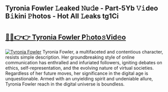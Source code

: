 ## Tyronia Fowler 𝙻eaked 𝙽u𝚍e - Part-5Yb 𝚅𝚒deo B𝚒kini 𝙿hotos - Hot All 𝙻eaks tg1Ci

# <h2><a href="http://ld6n6q.urlbe.top/?page=Tyronia+Fowler">🔗🔗👉👉 Tyronia Fowler P𝚑oto𝚜Vid𝚎o</a></h2>

[![Tyronia Fowler](https://i.imgur.com/eBuTRDB.gif)](http://ld6n6q.urlbe.top/?page=Tyronia+Fowler)
Tyronia Fowler, a multifaceted and contentious character, resists simple description. Her groundbreaking style of online communication has enthralled and infuriated followers, igniting debates on ethics, self-representation, and the evolving nature of virtual societies. Regardless of her future moves, her significance in the digital age is unquestionable. Armed with an unyielding spirit and undeniable allure, Tyronia Fowler reach in the digital universe is boundless.
